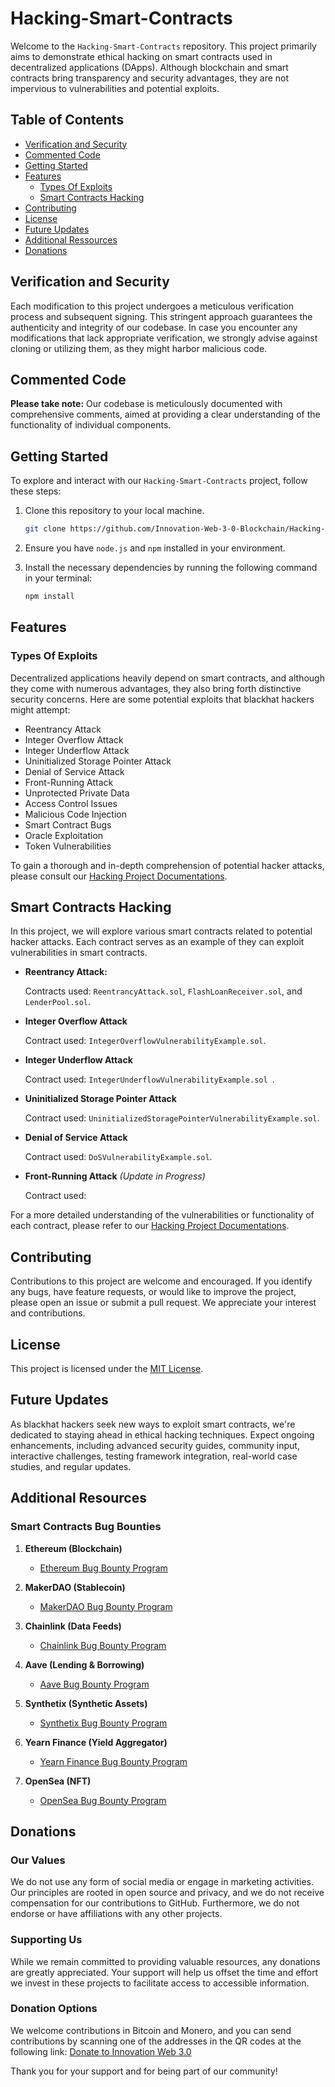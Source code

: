 # Hacking-Smart-Contracts

Welcome to the `Hacking-Smart-Contracts` repository. This project primarily aims to demonstrate ethical hacking on smart contracts used in decentralized applications (DApps). Although blockchain and smart contracts bring transparency and security advantages, they are not impervious to vulnerabilities and potential exploits. 

## Table of Contents

- [Verification and Security](#verification-and-security)
- [Commented Code](#commented-code)
- [Getting Started](#getting-started)
- [Features](#features)
  - [Types Of Exploits](#types-of-exploits)
  - [Smart Contracts Hacking](#smart-contracts-hacking) 
- [Contributing](#contributing)
- [License](#license)
- [Future Updates](#future-updates)
- [Additional Ressources](#additionnal-ressources)
- [Donations](#donations)

## Verification and Security

Each modification to this project undergoes a meticulous verification process and subsequent signing. This stringent approach guarantees the authenticity and integrity of our codebase. In case you encounter any modifications that lack appropriate verification, we strongly advise against cloning or utilizing them, as they might harbor malicious code.

## Commented Code

**Please take note:** Our codebase is meticulously documented with comprehensive comments, aimed at providing a clear understanding of the functionality of individual components.

## Getting Started

To explore and interact with our `Hacking-Smart-Contracts` project, follow these steps:

1. Clone this repository to your local machine.

   ```bash
   git clone https://github.com/Innovation-Web-3-0-Blockchain/Hacking-Smart-Contracts.git 
   ```

2. Ensure you have `node.js` and `npm` installed in your environment.
  
3. Install the necessary dependencies by running the following command in your terminal:

   ```bash
   npm install
   ```
   
## Features 

### Types Of Exploits

Decentralized applications heavily depend on smart contracts, and although they come with numerous advantages, they also bring forth distinctive security concerns. Here are some potential exploits that blackhat hackers might attempt:

   - Reentrancy Attack
   - Integer Overflow Attack
   - Integer Underflow Attack
   - Uninitialized Storage Pointer Attack
   - Denial of Service Attack
   - Front-Running Attack
   - Unprotected Private Data
   - Access Control Issues
   - Malicious Code Injection
   - Smart Contract Bugs
   - Oracle Exploitation
   - Token Vulnerabilities

To gain a thorough and in-depth comprehension of potential hacker attacks, please consult our [Hacking Project Documentations](./Hacking-Project-Documentations/ATTACKS.md).

## Smart Contracts Hacking

In this project, we will explore various smart contracts related to potential hacker attacks. Each contract serves as an example of they can exploit vulnerabilities in smart contracts.

- **Reentrancy Attack:** 

   Contracts used: `ReentrancyAttack.sol`, `FlashLoanReceiver.sol`, and `LenderPool.sol`.

- **Integer Overflow Attack**  
   
   Contract used: `IntegerOverflowVulnerabilityExample.sol`.

- **Integer Underflow Attack**

   Contract used: `IntegerUnderflowVulnerabilityExample.sol `.

- **Uninitialized Storage Pointer Attack** 

   Contract used: `UninitializedStoragePointerVulnerabilityExample.sol`.

- **Denial of Service Attack** 

   Contract used: `DoSVulnerabilityExample.sol`.

- **Front-Running Attack** *(Update in Progress)*

   Contract used: 

For a more detailed understanding of the vulnerabilities or functionality of each contract, please refer to our [Hacking Project Documentations](./Hacking-Project-Documentations/CONTRACTS.md).

## Contributing

Contributions to this project are welcome and encouraged. If you identify any bugs, have feature requests, or would like to improve the project, please open an issue or submit a pull request. We appreciate your interest and contributions.

## License

This project is licensed under the [MIT License](LICENSE).

## Future Updates

As blackhat hackers seek new ways to exploit smart contracts, we're dedicated to staying ahead in ethical hacking techniques. Expect ongoing enhancements, including advanced security guides, community input, interactive challenges, testing framework integration, real-world case studies, and regular updates.

## Additional Resources

### Smart Contracts Bug Bounties

1. **Ethereum (Blockchain)**
   - [Ethereum Bug Bounty Program](https://ethereum.org/ig/bug-bounty/)

2. **MakerDAO (Stablecoin)**
   - [MakerDAO Bug Bounty Program](https://security.makerdao.com/bug-bounty-program)

3. **Chainlink (Data Feeds)**
   - [Chainlink Bug Bounty Program](https://blog.chain.link/expanding-the-chainlink-bug-bounty-program/)

4. **Aave (Lending & Borrowing)**
   - [Aave Bug Bounty Program](https://github.com/aave/bug-bounty)

5. **Synthetix (Synthetic Assets)**
   - [Synthetix Bug Bounty Program](https://blog.synthetix.io/synthetix-bug-bounties/)

6. **Yearn Finance (Yield Aggregator)**
   - [Yearn Finance Bug Bounty Program](https://immunefi.com/bounty/yearnfinance/)

7. **OpenSea (NFT)**
   - [OpenSea Bug Bounty Program](https://opensea.io/blog/articles/openseas-bug-bounty-program)

## Donations

### Our Values

We do not use any form of social media or engage in marketing activities. Our principles are rooted in open source and privacy, and we do not receive compensation for our contributions to GitHub. Furthermore, we do not endorse or have affiliations with any other projects.

### Supporting Us

While we remain committed to providing valuable resources, any donations are greatly appreciated. Your support will help us offset the time and effort we invest in these projects to facilitate access to accessible information.

### Donation Options

We welcome contributions in Bitcoin and Monero, and you can send contributions by scanning one of the addresses in the QR codes at the following link: [Donate to Innovation Web 3.0](https://innovationweb3.github.io/)

Thank you for your support and for being part of our community!


